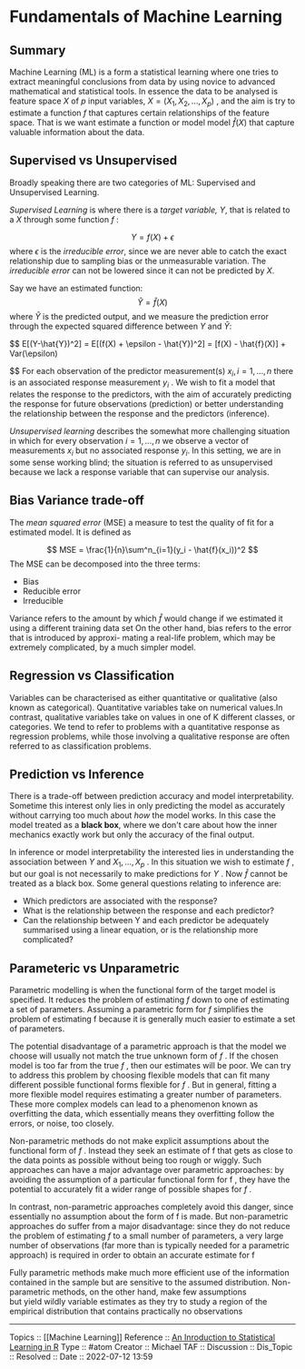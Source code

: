 # Fundamentals of Machine Learning
## Summary

Machine Learning (ML) is a form a statistical learning where one tries to extract meaningful conclusions from data by using novice to advanced mathematical and statistical tools. In essence the data to be analysed is feature space $X$ of $p$ input variables, $X = (X_1,X_2,\ldots, X_p)$ , and the aim is try to estimate a function $f$ that captures certain relationships of the feature space. That is we want estimate a function or model model $\hat{f}(X)$ that capture valuable information about the data. 

## Supervised vs Unsupervised

Broadly speaking there are two categories of ML: Supervised and Unsupervised Learning.

*Supervised Learning* is where there is a *target variable,* $Y$, that is related to a $X$ through some function $f$ :

$$ Y = f(X) + \epsilon $$
where $\epsilon$ is the *irreducible error*, since we are never able to catch the exact relationship due to sampling bias or the unmeasurable variation. The *irreducible error* can not be lowered since it can not be predicted by *X*. 

Say we have an estimated function: $$\hat{Y} =\hat{f}(X) $$
where $\hat{Y}$ is the predicted output, and we measure the prediction error through the expected squared difference between $Y$ and $\hat{Y}$:

$$
E[(Y-\hat{Y})^2] = E[(f(X) + \epsilon - \hat{Y})^2] = [f(X) - \hat{f}(X)] + Var(\epsilon)

$$
For each observation of the predictor measurement(s) $x_i , i = 1, . . . , n$ there is an associated response measurement $y_i$ . We wish to fit a model that relates the response to the predictors, with the aim of accurately predicting the response for future observations (prediction) or better understanding the relationship between the response and the predictors (inference). 

*Unsupervised learning* describes the somewhat more challenging situation in which for every observation $i = 1, . . . , n$ we observe
a vector of measurements $x_i$ but no associated response $y_i$. In this setting, we are in some sense working blind; the situation is referred to as unsupervised because we lack a response variable that can supervise our analysis.


## Bias Variance trade-off
The *mean squared error* (MSE) a measure to test the quality of fit for a estimated model. It is defined as

$$
MSE = \frac{1}{n}\sum^n_{i=1}(y_i - \hat{f}(x_i))^2
$$
The MSE can be decomposed into the three terms:
  - Bias
  - Reducible error
  - Irreducible

Variance refers to the amount by which $\hat{f}$ would change if we
estimated it using a different training data set
On the other hand, bias refers to the error that is introduced by approxi-
mating a real-life problem, which may be extremely complicated, by a much
simpler model.

## Regression vs Classification

Variables can be characterised as either quantitative or qualitative (also
known as categorical). Quantitative variables take on numerical values.In contrast, qualitative variables take on values
in one of K different classes, or categories. We tend to refer to problems
with a quantitative response as regression problems, while those involving a qualitative response are often referred to as classification problems.
 
## Prediction vs Inference

There is a trade-off between prediction accuracy and model
interpretability. Sometime this interest only lies in only predicting the model as accurately without carrying too much about *how* the model works. In this case the model treated as a **black box**, where we don't care about how the inner mechanics exactly work but only the accuracy of the final output.

In inference or model interpretability the interested lies in understanding the association between $Y$ and
$X_1 , . . . , X_p$ . In this situation we wish to estimate $f$ , but our goal is not
necessarily to make predictions for $Y$ . Now $\hat{f}$ cannot be treated as a black box. Some general questions relating to inference are:

- Which predictors are associated with the response?
- What is the relationship between the response and each predictor? 
- Can the relationship between Y and each predictor be adequately summarised using a linear equation, or is the relationship more complicated?


## Parameteric vs Unparametric


Parametric modelling is when the functional form of the target model is specified. It reduces the problem of estimating $f$ down to one of estimating a set of parameters. Assuming a parametric form for $f$ simplifies the problem of estimating f because it is generally much easier to estimate a set of parameters.

The potential disadvantage of a parametric approach is that the model we choose will usually not match the true unknown form of $f$ . If the chosen model is too far from the true $f$ , then our estimates will be poor. We can try to address this problem by choosing flexible models that can fit many different possible functional forms
flexible for $f$ . But in general, fitting a more flexible model requires estimating a greater number of parameters. These more complex models can lead to a phenomenon known as overfitting the data, which essentially means they overfitting follow the errors, or noise, too closely.

Non-parametric methods do not make explicit assumptions about the functional form of $f$ . Instead they seek an estimate of f that gets as close to the data points as possible without being too rough or wiggly. Such approaches can have a major advantage over parametric approaches: by avoiding the assumption of a particular functional form for f , they have the potential to accurately fit a wider range of possible shapes for $f$ .  

In contrast, non-parametric approaches completely avoid this danger, since essentially no assumption about the form of f is made. But non-parametric approaches do suffer from a major disadvantage: since they do not reduce the problem of estimating $f$ to a small number of parameters, a very large number of observations (far more than is typically needed for a parametric approach) is required in order to obtain an accurate estimate for f 

Fully parametric  methods make much more efficient use of the information contained in the sample but are sensitive   to the assumed distribution. Non-parametric methods, on the other hand, make few assumptions  
but yield wildly variable estimates as they try to study a region of the empirical distribution that  contains practically no observations


---
Topics :: [[Machine Learning]]
Reference :: [An Inroduction to Statistical Learning in R](https://www.statlearning.com/)
Type :: #atom
Creator :: Michael
TAF ::
Discussion ::
Dis_Topic :: 
Resolved ::
Date :: 2022-07-12 13:59
